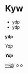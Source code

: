 # Kyw
* ydp
* ydp

__ydp__

_Ydp_

___Ydp___

[보겸](https://www.youtube.com/watch?v=GsQQ7KrT74Q)/ ㅇㅇ

